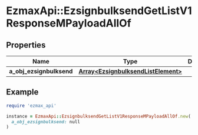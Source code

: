 # EzmaxApi::EzsignbulksendGetListV1ResponseMPayloadAllOf

## Properties

| Name | Type | Description | Notes |
| ---- | ---- | ----------- | ----- |
| **a_obj_ezsignbulksend** | [**Array&lt;EzsignbulksendListElement&gt;**](EzsignbulksendListElement.md) |  |  |

## Example

```ruby
require 'ezmax_api'

instance = EzmaxApi::EzsignbulksendGetListV1ResponseMPayloadAllOf.new(
  a_obj_ezsignbulksend: null
)
```

